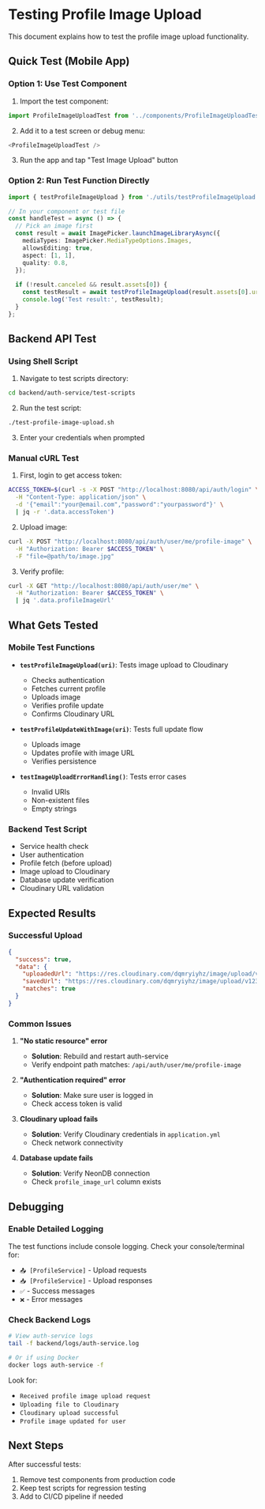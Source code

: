 # Testing Profile Image Upload

This document explains how to test the profile image upload functionality.

## Quick Test (Mobile App)

### Option 1: Use Test Component

1. Import the test component:
```typescript
import ProfileImageUploadTest from '../components/ProfileImageUploadTest';
```

2. Add it to a test screen or debug menu:
```typescript
<ProfileImageUploadTest />
```

3. Run the app and tap "Test Image Upload" button

### Option 2: Run Test Function Directly

```typescript
import { testProfileImageUpload } from './utils/testProfileImageUpload';

// In your component or test file
const handleTest = async () => {
  // Pick an image first
  const result = await ImagePicker.launchImageLibraryAsync({
    mediaTypes: ImagePicker.MediaTypeOptions.Images,
    allowsEditing: true,
    aspect: [1, 1],
    quality: 0.8,
  });
  
  if (!result.canceled && result.assets[0]) {
    const testResult = await testProfileImageUpload(result.assets[0].uri);
    console.log('Test result:', testResult);
  }
};
```

## Backend API Test

### Using Shell Script

1. Navigate to test scripts directory:
```bash
cd backend/auth-service/test-scripts
```

2. Run the test script:
```bash
./test-profile-image-upload.sh
```

3. Enter your credentials when prompted

### Manual cURL Test

1. First, login to get access token:
```bash
ACCESS_TOKEN=$(curl -s -X POST "http://localhost:8080/api/auth/login" \
  -H "Content-Type: application/json" \
  -d '{"email":"your@email.com","password":"yourpassword"}' \
  | jq -r '.data.accessToken')
```

2. Upload image:
```bash
curl -X POST "http://localhost:8080/api/auth/user/me/profile-image" \
  -H "Authorization: Bearer $ACCESS_TOKEN" \
  -F "file=@path/to/image.jpg"
```

3. Verify profile:
```bash
curl -X GET "http://localhost:8080/api/auth/user/me" \
  -H "Authorization: Bearer $ACCESS_TOKEN" \
  | jq '.data.profileImageUrl'
```

## What Gets Tested

### Mobile Test Functions

- **`testProfileImageUpload(uri)`**: Tests image upload to Cloudinary
  - Checks authentication
  - Fetches current profile
  - Uploads image
  - Verifies profile update
  - Confirms Cloudinary URL

- **`testProfileUpdateWithImage(uri)`**: Tests full update flow
  - Uploads image
  - Updates profile with image URL
  - Verifies persistence

- **`testImageUploadErrorHandling()`**: Tests error cases
  - Invalid URIs
  - Non-existent files
  - Empty strings

### Backend Test Script

- Service health check
- User authentication
- Profile fetch (before upload)
- Image upload to Cloudinary
- Database update verification
- Cloudinary URL validation

## Expected Results

### Successful Upload

```json
{
  "success": true,
  "data": {
    "uploadedUrl": "https://res.cloudinary.com/dqmryiyhz/image/upload/v1234567890/profile/xxx.jpg",
    "savedUrl": "https://res.cloudinary.com/dqmryiyhz/image/upload/v1234567890/profile/xxx.jpg",
    "matches": true
  }
}
```

### Common Issues

1. **"No static resource" error**
   - **Solution**: Rebuild and restart auth-service
   - Verify endpoint path matches: `/api/auth/user/me/profile-image`

2. **"Authentication required" error**
   - **Solution**: Make sure user is logged in
   - Check access token is valid

3. **Cloudinary upload fails**
   - **Solution**: Verify Cloudinary credentials in `application.yml`
   - Check network connectivity

4. **Database update fails**
   - **Solution**: Verify NeonDB connection
   - Check `profile_image_url` column exists

## Debugging

### Enable Detailed Logging

The test functions include console logging. Check your console/terminal for:
- `📤 [ProfileService]` - Upload requests
- `📥 [ProfileService]` - Upload responses
- `✅` - Success messages
- `❌` - Error messages

### Check Backend Logs

```bash
# View auth-service logs
tail -f backend/logs/auth-service.log

# Or if using Docker
docker logs auth-service -f
```

Look for:
- `Received profile image upload request`
- `Uploading file to Cloudinary`
- `Cloudinary upload successful`
- `Profile image updated for user`

## Next Steps

After successful tests:
1. Remove test components from production code
2. Keep test scripts for regression testing
3. Add to CI/CD pipeline if needed

